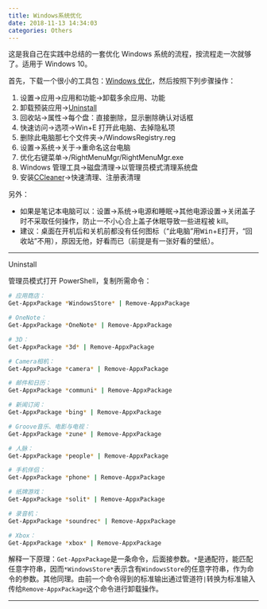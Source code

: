 ```yaml
---
title: Windows系统优化
date: 2018-11-13 14:34:03
categories: Others
---
```


这是我自己在实践中总结的一套优化 Windows 系统的流程，按流程走一次就够了。适用于 Windows 10。

首先，下载一个很小的工具包：[Windows 优化](/download/Windows优化.zip)，然后按照下列步骤操作：

1. 设置->应用->应用和功能->卸载多余应用、功能
2. 卸载预装应用->[Uninstall](#Uninstall)
3. 回收站->属性->每个盘：直接删除，显示删除确认对话框
4. 快速访问->选项->Win+E 打开此电脑、去掉隐私项
5. 删除此电脑那七个文件夹->/WindowsRegistry.reg
6. 设置->系统->关于->重命名这台电脑
7. 优化右键菜单->/RightMenuMgr/RightMenuMgr.exe
8. Windows 管理工具->磁盘清理->以管理员模式清理系统盘
9. 安装[CCleaner](http://www.ccleaner.com/ccleaner/download)->快速清理、注册表清理

另外：

- 如果是笔记本电脑可以：设置->系统->电源和睡眠->其他电源设置->关闭盖子时不采取任何操作，防止一不小心合上盖子休眠导致一些进程被 kill。
- 建议：桌面在开机后和关机前都没有任何图标（“此电脑”用<kbd>Win</kbd>+<kbd>E</kbd>打开，“回收站”不用），原因无他，好看而已（前提是有一张好看的壁纸）。

---

<span id="Uninstall">Uninstall</span>

管理员模式打开 PowerShell，复制所需命令：

```sh
# 应用商店：
Get-AppxPackage *WindowsStore* | Remove-AppxPackage

# OneNote：
Get-AppxPackage *OneNote* | Remove-AppxPackage

# 3D：
Get-AppxPackage *3d* | Remove-AppxPackage

# Camera相机：
Get-AppxPackage *camera* | Remove-AppxPackage

# 邮件和日历：
Get-AppxPackage *communi* | Remove-AppxPackage

# 新闻订阅：
Get-AppxPackage *bing* | Remove-AppxPackage

# Groove音乐、电影与电视：
Get-AppxPackage *zune* | Remove-AppxPackage

# 人脉：
Get-AppxPackage *people* | Remove-AppxPackage

# 手机伴侣：
Get-AppxPackage *phone* | Remove-AppxPackage

# 纸牌游戏：
Get-AppxPackage *solit* | Remove-AppxPackage

# 录音机：
Get-AppxPackage *soundrec* | Remove-AppxPackage

# Xbox：
Get-AppxPackage *xbox* | Remove-AppxPackage
```

解释一下原理：`Get-AppxPackage`是一条命令，后面接参数。`*`是通配符，能匹配任意字符串，因而`*WindowsStore*`表示含有`WindowsStore`的任意字符串，作为命令的参数。其他同理。由前一个命令得到的标准输出通过管道符`|`转换为标准输入传给`Remove-AppxPackage`这个命令进行卸载操作。

---
